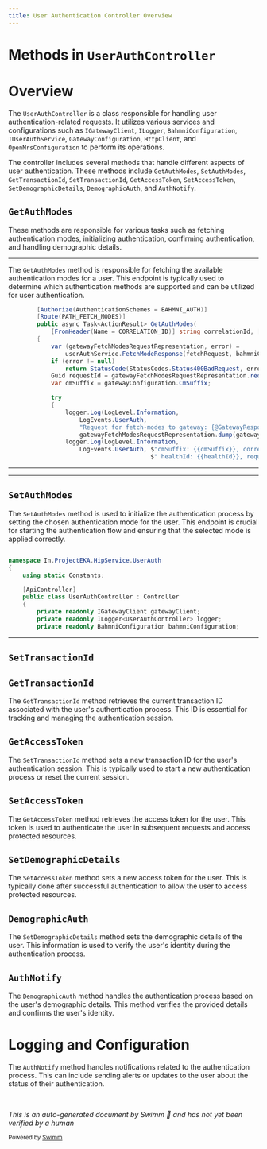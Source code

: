 ```yaml
---
title: User Authentication Controller Overview
---
```

# Methods in <SwmToken path="src/In.ProjectEKA.HipService/UserAuth/UserAuthController.cs" pos="28:5:5" line-data="    public class UserAuthController : Controller">`UserAuthController`</SwmToken>

# Overview

The <SwmToken path="src/In.ProjectEKA.HipService/UserAuth/UserAuthController.cs" pos="28:5:5" line-data="    public class UserAuthController : Controller">`UserAuthController`</SwmToken> is a class responsible for handling user authentication-related requests. It utilizes various services and configurations such as <SwmToken path="src/In.ProjectEKA.HipService/UserAuth/UserAuthController.cs" pos="30:5:5" line-data="        private readonly IGatewayClient gatewayClient;">`IGatewayClient`</SwmToken>, <SwmToken path="src/In.ProjectEKA.HipService/UserAuth/UserAuthController.cs" pos="31:5:5" line-data="        private readonly ILogger&lt;UserAuthController&gt; logger;">`ILogger`</SwmToken>, <SwmToken path="src/In.ProjectEKA.HipService/UserAuth/UserAuthController.cs" pos="32:5:5" line-data="        private readonly BahmniConfiguration bahmniConfiguration;">`BahmniConfiguration`</SwmToken>, <SwmToken path="src/In.ProjectEKA.HipService/UserAuth/UserAuthController.cs" pos="33:5:5" line-data="        private readonly IUserAuthService userAuthService;">`IUserAuthService`</SwmToken>, <SwmToken path="src/In.ProjectEKA.HipService/UserAuth/UserAuthController.cs" pos="34:5:5" line-data="        private readonly GatewayConfiguration gatewayConfiguration;">`GatewayConfiguration`</SwmToken>, <SwmToken path="src/In.ProjectEKA.HipService/UserAuth/UserAuthController.cs" pos="35:5:5" line-data="        private readonly HttpClient httpClient;">`HttpClient`</SwmToken>, and <SwmToken path="src/In.ProjectEKA.HipService/UserAuth/UserAuthController.cs" pos="36:5:5" line-data="        private readonly OpenMrsConfiguration openMrsConfiguration;">`OpenMrsConfiguration`</SwmToken> to perform its operations.

The controller includes several methods that handle different aspects of user authentication. These methods include <SwmToken path="src/In.ProjectEKA.HipService/UserAuth/UserAuthController.cs" pos="57:10:10" line-data="        public async Task&lt;ActionResult&gt; GetAuthModes(">`GetAuthModes`</SwmToken>, <SwmToken path="src/In.ProjectEKA.HipService/UserAuth/UserAuthController.cs" pos="119:5:5" line-data="        public AcceptedResult SetAuthModes(OnFetchAuthModeRequest request)">`SetAuthModes`</SwmToken>, <SwmToken path="src/In.ProjectEKA.HipService/UserAuth/UserAuthController.cs" pos="143:10:10" line-data="        public async Task&lt;ActionResult&gt; GetTransactionId(">`GetTransactionId`</SwmToken>, <SwmToken path="src/In.ProjectEKA.HipService/UserAuth/UserAuthController.cs" pos="156:5:5" line-data="        public AcceptedResult SetTransactionId(AuthOnInitRequest request)">`SetTransactionId`</SwmToken>, <SwmToken path="src/In.ProjectEKA.HipService/UserAuth/UserAuthController.cs" pos="182:10:10" line-data="        public async Task&lt;ActionResult&gt; GetAccessToken(">`GetAccessToken`</SwmToken>, <SwmToken path="src/In.ProjectEKA.HipService/UserAuth/UserAuthController.cs" pos="195:10:10" line-data="        public async Task&lt;ActionResult&gt; SetAccessToken(OnAuthConfirmRequest request)">`SetAccessToken`</SwmToken>, <SwmToken path="src/In.ProjectEKA.HipService/UserAuth/UserAuthController.cs" pos="222:7:7" line-data="        public async Task SetDemographicDetails(">`SetDemographicDetails`</SwmToken>, <SwmToken path="src/In.ProjectEKA.HipService/UserAuth/UserAuthController.cs" pos="235:10:10" line-data="        public async Task&lt;ActionResult&gt; DemographicAuth([FromBody] NdhmDemographics ndhmDemographics)">`DemographicAuth`</SwmToken>, and <SwmToken path="src/In.ProjectEKA.HipService/UserAuth/UserAuthController.cs" pos="254:10:10" line-data="        public async Task&lt;ActionResult&gt; AuthNotify([FromHeader(Name = CORRELATION_ID)] string correlationId, ">`AuthNotify`</SwmToken>.

## <SwmToken path="src/In.ProjectEKA.HipService/UserAuth/UserAuthController.cs" pos="57:10:10" line-data="        public async Task&lt;ActionResult&gt; GetAuthModes(">`GetAuthModes`</SwmToken>

These methods are responsible for various tasks such as fetching authentication modes, initializing authentication, confirming authentication, and handling demographic details.

<SwmSnippet path="/src/In.ProjectEKA.HipService/UserAuth/UserAuthController.cs" line="55">

---

The <SwmToken path="src/In.ProjectEKA.HipService/UserAuth/UserAuthController.cs" pos="57:10:10" line-data="        public async Task&lt;ActionResult&gt; GetAuthModes(">`GetAuthModes`</SwmToken> method is responsible for fetching the available authentication modes for a user. This endpoint is typically used to determine which authentication methods are supported and can be utilized for user authentication.

```c#
        [Authorize(AuthenticationSchemes = BAHMNI_AUTH)]
        [Route(PATH_FETCH_MODES)]
        public async Task<ActionResult> GetAuthModes(
            [FromHeader(Name = CORRELATION_ID)] string correlationId, [FromBody] FetchRequest fetchRequest)
        {
            var (gatewayFetchModesRequestRepresentation, error) =
                userAuthService.FetchModeResponse(fetchRequest, bahmniConfiguration);
            if (error != null)
                return StatusCode(StatusCodes.Status400BadRequest, error);
            Guid requestId = gatewayFetchModesRequestRepresentation.requestId;
            var cmSuffix = gatewayConfiguration.CmSuffix;

            try
            {
                logger.Log(LogLevel.Information,
                    LogEvents.UserAuth,
                    "Request for fetch-modes to gateway: {@GatewayResponse}",
                    gatewayFetchModesRequestRepresentation.dump(gatewayFetchModesRequestRepresentation));
                logger.Log(LogLevel.Information,
                    LogEvents.UserAuth, $"cmSuffix: {{cmSuffix}}, correlationId: {{correlationId}}," +
                                        $" healthId: {{healthId}}, requestId: {{requestId}}",
```

---

</SwmSnippet>

<SwmSnippet path="/src/In.ProjectEKA.HipService/UserAuth/UserAuthController.cs" line="22">

---

## <SwmToken path="src/In.ProjectEKA.HipService/UserAuth/UserAuthController.cs" pos="119:5:5" line-data="        public AcceptedResult SetAuthModes(OnFetchAuthModeRequest request)">`SetAuthModes`</SwmToken>

The <SwmToken path="src/In.ProjectEKA.HipService/UserAuth/UserAuthController.cs" pos="119:5:5" line-data="        public AcceptedResult SetAuthModes(OnFetchAuthModeRequest request)">`SetAuthModes`</SwmToken> method is used to initialize the authentication process by setting the chosen authentication mode for the user. This endpoint is crucial for starting the authentication flow and ensuring that the selected mode is applied correctly.

```c#

namespace In.ProjectEKA.HipService.UserAuth
{
    using static Constants;

    [ApiController]
    public class UserAuthController : Controller
    {
        private readonly IGatewayClient gatewayClient;
        private readonly ILogger<UserAuthController> logger;
        private readonly BahmniConfiguration bahmniConfiguration;
```

---

</SwmSnippet>

## <SwmToken path="src/In.ProjectEKA.HipService/UserAuth/UserAuthController.cs" pos="156:5:5" line-data="        public AcceptedResult SetTransactionId(AuthOnInitRequest request)">`SetTransactionId`</SwmToken>

## <SwmToken path="src/In.ProjectEKA.HipService/UserAuth/UserAuthController.cs" pos="143:10:10" line-data="        public async Task&lt;ActionResult&gt; GetTransactionId(">`GetTransactionId`</SwmToken>

The <SwmToken path="src/In.ProjectEKA.HipService/UserAuth/UserAuthController.cs" pos="143:10:10" line-data="        public async Task&lt;ActionResult&gt; GetTransactionId(">`GetTransactionId`</SwmToken> method retrieves the current transaction ID associated with the user's authentication process. This ID is essential for tracking and managing the authentication session.

## <SwmToken path="src/In.ProjectEKA.HipService/UserAuth/UserAuthController.cs" pos="182:10:10" line-data="        public async Task&lt;ActionResult&gt; GetAccessToken(">`GetAccessToken`</SwmToken>

The <SwmToken path="src/In.ProjectEKA.HipService/UserAuth/UserAuthController.cs" pos="156:5:5" line-data="        public AcceptedResult SetTransactionId(AuthOnInitRequest request)">`SetTransactionId`</SwmToken> method sets a new transaction ID for the user's authentication session. This is typically used to start a new authentication process or reset the current session.

## <SwmToken path="src/In.ProjectEKA.HipService/UserAuth/UserAuthController.cs" pos="195:10:10" line-data="        public async Task&lt;ActionResult&gt; SetAccessToken(OnAuthConfirmRequest request)">`SetAccessToken`</SwmToken>

The <SwmToken path="src/In.ProjectEKA.HipService/UserAuth/UserAuthController.cs" pos="182:10:10" line-data="        public async Task&lt;ActionResult&gt; GetAccessToken(">`GetAccessToken`</SwmToken> method retrieves the access token for the user. This token is used to authenticate the user in subsequent requests and access protected resources.

## <SwmToken path="src/In.ProjectEKA.HipService/UserAuth/UserAuthController.cs" pos="222:7:7" line-data="        public async Task SetDemographicDetails(">`SetDemographicDetails`</SwmToken>

The <SwmToken path="src/In.ProjectEKA.HipService/UserAuth/UserAuthController.cs" pos="195:10:10" line-data="        public async Task&lt;ActionResult&gt; SetAccessToken(OnAuthConfirmRequest request)">`SetAccessToken`</SwmToken> method sets a new access token for the user. This is typically done after successful authentication to allow the user to access protected resources.

## <SwmToken path="src/In.ProjectEKA.HipService/UserAuth/UserAuthController.cs" pos="235:10:10" line-data="        public async Task&lt;ActionResult&gt; DemographicAuth([FromBody] NdhmDemographics ndhmDemographics)">`DemographicAuth`</SwmToken>

The <SwmToken path="src/In.ProjectEKA.HipService/UserAuth/UserAuthController.cs" pos="222:7:7" line-data="        public async Task SetDemographicDetails(">`SetDemographicDetails`</SwmToken> method sets the demographic details of the user. This information is used to verify the user's identity during the authentication process.

## <SwmToken path="src/In.ProjectEKA.HipService/UserAuth/UserAuthController.cs" pos="254:10:10" line-data="        public async Task&lt;ActionResult&gt; AuthNotify([FromHeader(Name = CORRELATION_ID)] string correlationId, ">`AuthNotify`</SwmToken>

The <SwmToken path="src/In.ProjectEKA.HipService/UserAuth/UserAuthController.cs" pos="235:10:10" line-data="        public async Task&lt;ActionResult&gt; DemographicAuth([FromBody] NdhmDemographics ndhmDemographics)">`DemographicAuth`</SwmToken> method handles the authentication process based on the user's demographic details. This method verifies the provided details and confirms the user's identity.

# Logging and Configuration

The <SwmToken path="src/In.ProjectEKA.HipService/UserAuth/UserAuthController.cs" pos="254:10:10" line-data="        public async Task&lt;ActionResult&gt; AuthNotify([FromHeader(Name = CORRELATION_ID)] string correlationId, ">`AuthNotify`</SwmToken> method handles notifications related to the authentication process. This can include sending alerts or updates to the user about the status of their authentication.

&nbsp;

*This is an auto-generated document by Swimm 🌊 and has not yet been verified by a human*

<SwmMeta version="3.0.0" repo-id="Z2l0aHViJTNBJTNBaGlwLXNlcnZpY2UlM0ElM0FTd2ltbS1EZW1v" repo-name="hip-service"><sup>Powered by [Swimm](/)</sup></SwmMeta>
